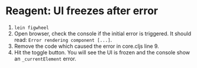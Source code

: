 # Reagent: UI freezes after error

1. `lein figwheel`
2. Open browser, check the console if the initial error is triggered. It should read: `Error rendering component [...]`.
3. Remove the code which caused the error in core.cljs line 9.
4. Hit the toggle button. You will see the UI is frozen and the console show an `_currentElement` error.
